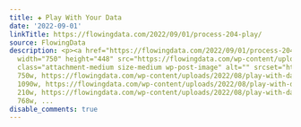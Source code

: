 ```yaml
---
title: ✚ Play With Your Data
date: '2022-09-01'
linkTitle: https://flowingdata.com/2022/09/01/process-204-play/
source: FlowingData
description: <p><a href="https://flowingdata.com/2022/09/01/process-204-play/"><img
  width="750" height="448" src="https://flowingdata.com/wp-content/uploads/2022/08/play-with-data-750x448.png"
  class="attachment-medium size-medium wp-post-image" alt="" srcset="https://flowingdata.com/wp-content/uploads/2022/08/play-with-data-750x448.png
  750w, https://flowingdata.com/wp-content/uploads/2022/08/play-with-data-1090x651.png
  1090w, https://flowingdata.com/wp-content/uploads/2022/08/play-with-data-210x125.png
  210w, https://flowingdata.com/wp-content/uploads/2022/08/play-with-data-768x459.png
  768w, ...
disable_comments: true
---
```

<p><a href="https://flowingdata.com/2022/09/01/process-204-play/"><img width="750" height="448" src="https://flowingdata.com/wp-content/uploads/2022/08/play-with-data-750x448.png" class="attachment-medium size-medium wp-post-image" alt="" srcset="https://flowingdata.com/wp-content/uploads/2022/08/play-with-data-750x448.png 750w, https://flowingdata.com/wp-content/uploads/2022/08/play-with-data-1090x651.png 1090w, https://flowingdata.com/wp-content/uploads/2022/08/play-with-data-210x125.png 210w, https://flowingdata.com/wp-content/uploads/2022/08/play-with-data-768x459.png 768w, ...